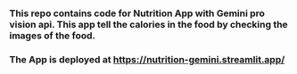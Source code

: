 ### This repo contains code for Nutrition App with Gemini pro vision api. This app tell the calories in the food by checking the images of the food.
### The App is deployed at https://nutrition-gemini.streamlit.app/
